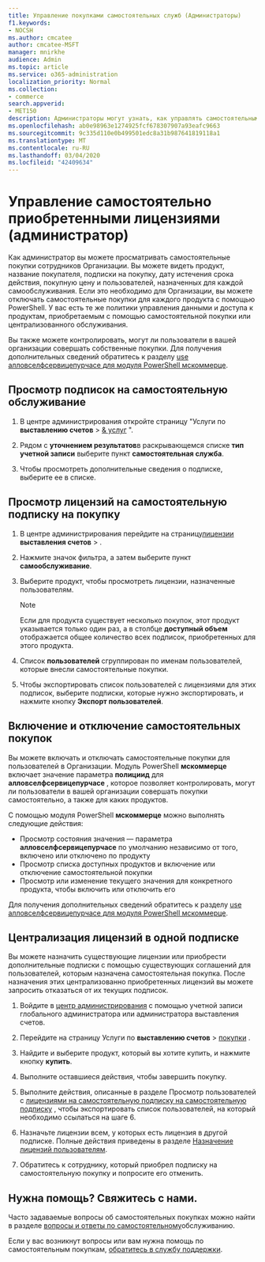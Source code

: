 ```yaml
---
title: Управление покупками самостоятельных служб (Администраторы)
f1.keywords:
- NOCSH
ms.author: cmcatee
author: cmcatee-MSFT
manager: mnirkhe
audience: Admin
ms.topic: article
ms.service: o365-administration
localization_priority: Normal
ms.collection:
- commerce
search.appverid:
- MET150
description: Администраторы могут узнать, как управлять самостоятельными покупками пользователей в Организации.
ms.openlocfilehash: ab0e98963e1274925fcf678307907a93eafc9663
ms.sourcegitcommit: 9c335d110e0b499501edc8a31b987641819118a1
ms.translationtype: MT
ms.contentlocale: ru-RU
ms.lasthandoff: 03/04/2020
ms.locfileid: "42409634"
---
```

# <a name="manage-self-service-purchases-admin"></a>Управление самостоятельно приобретенными лицензиями (администратор)

Как администратор вы можете просматривать самостоятельные покупки сотрудников Организации. Вы можете видеть продукт, название покупателя, подписки на покупку, дату истечения срока действия, покупную цену и пользователей, назначенных для каждой самообслуживания. Если это необходимо для Организации, вы можете отключать самостоятельные покупки для каждого продукта с помощью PowerShell. У вас есть те же политики управления данными и доступа к продуктам, приобретаемым с помощью самостоятельной покупки или централизованного обслуживания.

Вы также можете контролировать, могут ли пользователи в вашей организации совершать собственные покупки. Для получения дополнительных сведений обратитесь к разделу [use алловселфсервицепурчасе для модуля PowerShell мскоммерце](allowselfservicepurchase-powershell.md).

## <a name="view-self-service-subscriptions"></a>Просмотр подписок на самостоятельную обслуживание

1. В центре администрирования откройте страницу "Услуги по **выставлению счетов** > <a href="https://go.microsoft.com/fwlink/p/?linkid=842054" target="_blank">& услуг</a> ".

2. Рядом с **уточнением результатов**в раскрывающемся списке **тип учетной записи** выберите пункт **самостоятельная служба**.

3. Чтобы просмотреть дополнительные сведения о подписке, выберите ее в списке.

## <a name="view-who-has-licenses-for-a-self-service-purchase-subscription"></a>Просмотр лицензий на самостоятельную подписку на покупку

1. В центре администрирования перейдите на страницу<a href="https://go.microsoft.com/fwlink/p/?linkid=842264" target="_blank">лицензии</a> **выставления счетов** > .

2. Нажмите значок фильтра, а затем выберите пункт **самообслуживание**.

3. Выберите продукт, чтобы просмотреть лицензии, назначенные пользователям.

    > [!NOTE]
    > Если для продукта существует несколько покупок, этот продукт указывается только один раз, а в столбце **доступный объем** отображается общее количество всех подписок, приобретенных для этого продукта.

4. Список **пользователей** сгруппирован по именам пользователей, которые внесли самостоятельные покупки.

5. Чтобы экспортировать список пользователей с лицензиями для этих подписок, выберите подписки, которые нужно экспортировать, и нажмите кнопку **Экспорт пользователей**.

## <a name="disable-or-enable-self-service-purchases"></a>Включение и отключение самостоятельных покупок

Вы можете включать и отключать самостоятельные покупки для пользователей в Организации. Модуль PowerShell **мскоммерце** включает значение параметра **полициид** для **алловселфсервицепурчасе** , которое позволяет контролировать, могут ли пользователи в вашей организации совершать покупки самостоятельно, а также для каких продуктов.

С помощью модуля PowerShell **мскоммерце** можно выполнять следующие действия:

- Просмотр состояния значения &mdash; параметра **алловселфсервицепурчасе** по умолчанию независимо от того, включено или отключено по продукту
- Просмотр списка доступных продуктов и включение или отключение самостоятельной покупки
- Просмотр или изменение текущего значения для конкретного продукта, чтобы включить или отключить его

Для получения дополнительных сведений обратитесь к разделу [use алловселфсервицепурчасе для модуля PowerShell мскоммерце](allowselfservicepurchase-powershell.md).

## <a name="centralize-licenses-under-a-single-subscription"></a>Централизация лицензий в одной подписке

Вы можете назначить существующие лицензии или приобрести дополнительные подписки с помощью существующих соглашений для пользователей, которым назначена самостоятельная покупка. После назначения этих централизованно приобретенных лицензий вы можете запросить отказаться от их текущих подписок.

1. Войдите в <a href="https://go.microsoft.com/fwlink/p/?linkid=2024339" target="_blank">центр администрирования</a> с помощью учетной записи глобального администратора или администратора выставления счетов.

2. Перейдите на страницу Услуги по **выставлению счетов** > <a href="https://go.microsoft.com/fwlink/p/?linkid=868433" target="_blank">покупки</a> .

3. Найдите и выберите продукт, который вы хотите купить, и нажмите кнопку **купить**.

4. Выполните оставшиеся действия, чтобы завершить покупку.

5. Выполните действия, описанные в разделе Просмотр пользователей с [лицензиями на самостоятельную подписку на самостоятельную подписку](#view-who-has-licenses-for-a-self-service-purchase-subscription) , чтобы экспортировать список пользователей, на который необходимо ссылаться на шаге 6.

6. Назначьте лицензии всем, у которых есть лицензия в другой подписке. Полные действия приведены в разделе [Назначение лицензий пользователям](../../admin/manage/assign-licenses-to-users.md).

7. Обратитесь к сотруднику, который приобрел подписку на самостоятельную покупку и попросите его отменить.

## <a name="need-help-contact-us"></a>Нужна помощь? Свяжитесь с нами.

Часто задаваемые вопросы об самостоятельных покупках можно найти в разделе [вопросы и ответы по самостоятельному](self-service-purchase-faq.md)обслуживанию.

Если у вас возникнут вопросы или вам нужна помощь по самостоятельным покупкам, [обратитесь в службу поддержки](../../admin/contact-support-for-business-products.md).
